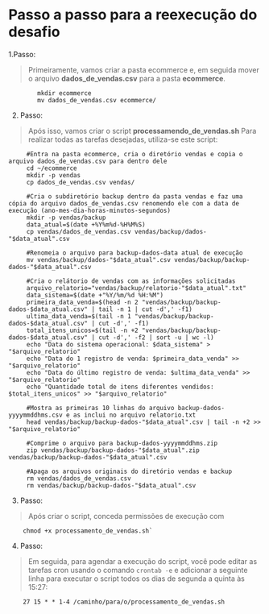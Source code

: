 
# Passo a passo para a reexecução do desafio 

1.Passo:  
> Primeiramente, vamos criar a pasta ecommerce e, em seguida mover o arquivo **dados_de_vendas.csv** para a pasta **ecommerce**.
```
        mkdir ecommerce
        mv dados_de_vendas.csv ecommerce/
```

2. Passo:
> Após isso, vamos criar o script **processamendo_de_vendas.sh** 
> Para realizar todas as tarefas desejadas, utiliza-se este script:

   ```
        #Entra na pasta ecommerce, cria o diretório vendas e copia o arquivo dados_de_vendas.csv para dentro dele
        cd ~/ecommerce
        mkdir -p vendas
        cp dados_de_vendas.csv vendas/

        #Cria o subdiretório backup dentro da pasta vendas e faz uma cópia do arquivo dados_de_vendas.csv renomendo ele com a data de execução (ano-mes-dia-horas-minutos-segundos)
        mkdir -p vendas/backup
        data_atual=$(date +%Y%m%d-%H%M%S) 
        cp vendas/dados_de_vendas.csv vendas/backup/dados-"$data_atual".csv

        #Renomeia o arquivo para backup-dados-data atual de execução
        mv vendas/backup/dados-"$data_atual".csv vendas/backup/backup-dados-"$data_atual".csv

        #Cria o relátorio de vendas com as informações solicitadas
        arquivo_relatorio="vendas/backup/relatorio-"$data_atual".txt"
        data_sistema=$(date +"%Y/%m/%d %H:%M")
        primeira_data_venda=$(head -n 2 "vendas/backup/backup-dados-$data_atual.csv" | tail -n 1 | cut -d',' -f1)
        ultima_data_venda=$(tail -n 1 "vendas/backup/backup-dados-$data_atual.csv" | cut -d',' -f1)
        total_itens_unicos=$(tail -n +2 "vendas/backup/backup-dados-$data_atual.csv" | cut -d',' -f2 | sort -u | wc -l)
        echo "Data do sistema operacional: $data_sistema" > "$arquivo_relatorio"
        echo "Data do 1 registro de venda: $primeira_data_venda" >> "$arquivo_relatorio"
        echo "Data do último registro de venda: $ultima_data_venda" >> "$arquivo_relatorio"
        echo "Quantidade total de itens diferentes vendidos: $total_itens_unicos" >> "$arquivo_relatorio"

        #Mostra as primeiras 10 linhas do arquivo backup-dados-yyyymmddhms.csv e as inclui no arquivo relatorio.txt
        head vendas/backup/backup-dados-"$data_atual".csv | tail -n +2 >> "$arquivo_relatorio"

        #Comprime o arquivo para backup-dados-yyyymmddhms.zip
        zip vendas/backup/backup-dados-"$data_atual".zip vendas/backup/backup-dados-"$data_atual".csv

        #Apaga os arquivos originais do diretório vendas e backup
        rm vendas/dados_de_vendas.csv
        rm vendas/backup/backup-dados-"$data_atual".csv

```
    
3. Passo:
> Após criar o script, conceda permissões de execução com 
```    
    chmod +x processamento_de_vendas.sh`

```
    
4. Passo:
> Em seguida, para agendar a execução do script, você pode editar as tarefas cron usando o comando `crontab -e` e adicionar a seguinte linha para executar o script todos os dias de segunda a quinta às 15:27:
```   
    27 15 * * 1-4 /caminho/para/o/processamento_de_vendas.sh

```

        
